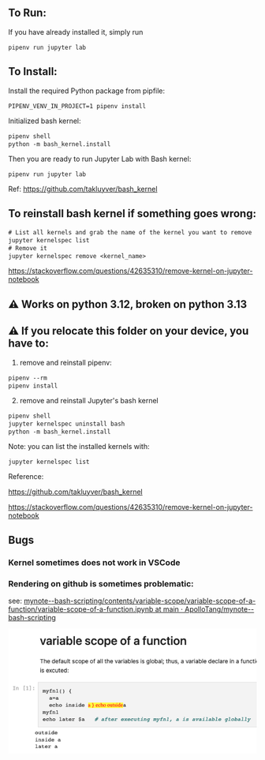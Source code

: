 ## To Run:

If you have already installed it, simply run 

```
pipenv run jupyter lab
```



## To Install:

Install the required Python package from pipfile:

```
PIPENV_VENV_IN_PROJECT=1 pipenv install
```

Initialized bash kernel:

```
pipenv shell 
python -m bash_kernel.install
```

Then you are ready to run Jupyter Lab with Bash kernel:

```
pipenv run jupyter lab
```

Ref: https://github.com/takluyver/bash_kernel



## To reinstall bash kernel if something goes wrong:

```
# List all kernels and grab the name of the kernel you want to remove
jupyter kernelspec list
# Remove it
jupyter kernelspec remove <kernel_name>
```

https://stackoverflow.com/questions/42635310/remove-kernel-on-jupyter-notebook



## :warning: Works on python 3.12, broken on python 3.13



## :warning: If you relocate this folder on your device, you have to:

1. remove and reinstall pipenv:
```
pipenv --rm
pipenv install
```

2. remove and reinstall Jupyter's bash kernel
```
pipenv shell 
jupyter kernelspec uninstall bash
python -m bash_kernel.install
```

Note: you can list the installed kernels with:

```
jupyter kernelspec list
```

Reference:

https://github.com/takluyver/bash_kernel

https://stackoverflow.com/questions/42635310/remove-kernel-on-jupyter-notebook





## Bugs

### Kernel sometimes does not work in VSCode

### Rendering on github is sometimes problematic:

see:  [mynote--bash-scripting/contents/variable-scope/variable-scope-of-a-function/variable-scope-of-a-function.ipynb at main · ApolloTang/mynote--bash-scripting](https://github.com/ApolloTang/mynote--bash-scripting/blob/main/contents/variable-scope/variable-scope-of-a-function/variable-scope-of-a-function.ipynb) 

![bug on github](./imgs/rendering-bug-on-github.png)

